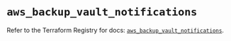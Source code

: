 # `aws_backup_vault_notifications`

Refer to the Terraform Registry for docs: [`aws_backup_vault_notifications`](https://registry.terraform.io/providers/hashicorp/aws/5.53.0/docs/resources/backup_vault_notifications).

